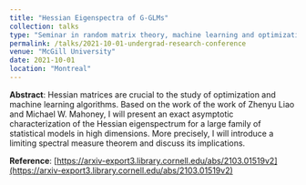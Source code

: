 ```yaml
---
title: "Hessian Eigenspectra of G-GLMs"
collection: talks
type: "Seminar in random matrix theory, machine learning and optimization"
permalink: /talks/2021-10-01-undergrad-research-conference
venue: "McGill University"
date: 2021-10-01
location: "Montreal"
---
```


**Abstract**: Hessian matrices are crucial to the study of optimization and machine learning algorithms. Based on the work of the work of Zhenyu Liao and Michael W. Mahoney, I will present an exact asymptotic characterization of the Hessian eigenspectrum for a large family of statistical models in high dimensions. More precisely, I will introduce a limiting spectral measure theorem and discuss its implications.

**Reference**: [https://arxiv-export3.library.cornell.edu/abs/2103.01519v2](https://arxiv-export3.library.cornell.edu/abs/2103.01519v2)
